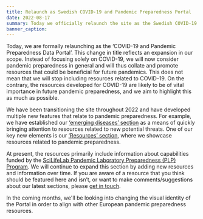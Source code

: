 ```yaml
---
title: Relaunch as Swedish COVID-19 and Pandemic Preparedness Portal
date: 2022-08-17
summary: Today we officially relaunch the site as the Swedish COVID-19 and Pandemic Preparedness Portal. We have been gradually transitioning sections of the Portal throughout 2022. Our latest section involves a collation of resources related to pandemic preparedness.
banner_caption:
---
```


Today, we are formally relaunching as the ‘COVID-19 and Pandemic Preparedness Data Portal’. This change in title reflects an expansion in our scope. Instead of focusing solely on COVID-19, we will now consider pandemic preparedness in general and will thus collate and promote resources that could be beneficial for future pandemics. This does not mean that we will stop including resources related to COVID-19. On the contrary, the resources developed for COVID-19 are likely to be of vital importance in future pandemic preparedness, and we aim to highlight this as much as possible.

We have been transitioning the site throughout 2022 and have developed multiple new features that relate to pandemic preparedness. For example, we have established our [‘emerging diseases’ section](/pathogens/) as a means of quickly bringing attention to resources related to new potential threats. One of our key new elements is our [‘Resources’ section](/resources/), where we showcase resources related to pandemic preparedness.

At present, the resources primarily include information about capabilities funded by the [SciLifeLab Pandemic Laboratory Preparedness (PLP) Program](https://www.scilifelab.se/capabilities/pandemic-laboratory-preparedness/). We will continue to expand this section by adding new resources and information over time. If you are aware of a resource that you think should be featured here and isn’t, or want to make comments/suggestions about our latest sections, please [get in touch](/contact/).

In the coming months, we'll be looking into changing the visual identity of the Portal in order to align with other European pandemic preparedness resources.
